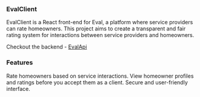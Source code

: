 ### EvalClient
EvalClient is a React front-end for Eval, a platform where service providers can rate homeowners. This project aims to create a transparent and fair rating system for interactions between service providers and homeowners.

Checkout the backend - [EvalApi](https://github.com/partapparam/evalApi/tree/master)

### Features
Rate homeowners based on service interactions.
View homeowner profiles and ratings before you accept them as a client.
Secure and user-friendly interface.
